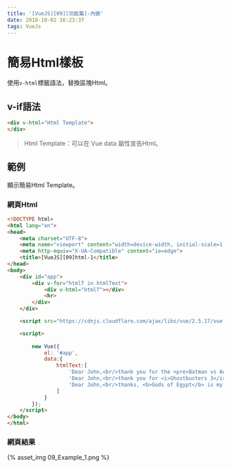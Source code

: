 ```yaml
---
title: '[VueJS][09][功能篇]-內嵌'
date: 2018-10-02 16:23:37
tags: VueJs
---
```


# 簡易Html樣板

使用`v-html`標籤語法，替換區塊Html。

## v-if語法
~~~html
<div v-html="Html Template">
</div>
~~~

> Html Template：可以在 Vue data 屬性宣告Html。

<!--more-->

## 範例

顯示簡易Html Template。

### 網頁Html
~~~html
<!DOCTYPE html>
<html lang="en">
<head>
    <meta charset="UTF-8">
    <meta name="viewport" content="width=device-width, initial-scale=1.0">
    <meta http-equiv="X-UA-Compatible" content="ie=edge">
    <title>[VueJS][09]html-1</title>
</head>
<body>
    <div id="app">
        <div v-for="htmlT in htmlText">
            <div v-html="htmlT"></div>
            <hr>
        </div>
    </div>

    <script src="https://cdnjs.cloudflare.com/ajax/libs/vue/2.5.17/vue.js"></script>

    <script>
       
        new Vue({
            el: '#app',
            data:{
                htmlText:[
                    'Dear John,<br/>thank you for the <pre>Batman vs Auperman</pre>DVD!',
                    'Dear John,<br/>thank you for <i>Ghostbusters 3</i> !',
                    'Dear John,<br/>thanks, <b>Gods of Egypt</b> is my new favourite!'
                ]
            }
        });
    </script>
</body>
</html>
~~~

### 網頁結果
{% asset_img 09_Example_1.png %}